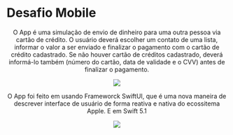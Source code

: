 # Desafio Mobile
 <p align="center">
 O App é uma simulação de envio de dinheiro para uma outra pessoa via cartão de crédito.
 O usuário deverá escolher um contato de uma lista, informar o valor a ser enviado e finalizar o pagamento com o cartão de   crédito cadastrado. Se não houver cartão de créditos cadastrado, deverá informá-lo também (número do cartão, data de       validade e o CVV) antes de finalizar o pagamento.
  </p>
 <p align="center">
 <img src="https://media.giphy.com/media/SX08WA67LjIXCmTb92/giphy.gif"/>
 </p>
  <p align="center">O App foi feito em usando Frameworck SwiftUI, que é uma nova maneira de descrever interface de usuário de forma reativa e nativa do ecossitema Apple. E em Swift 5.1</p>  
 <p align="center">
   <img src = "https://developer.apple.com/assets/elements/icons/swiftui/swiftui-96x96_2x.png"/>
 </p>

